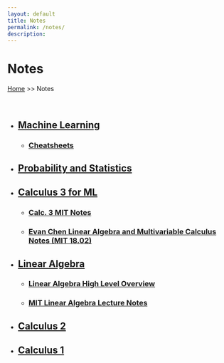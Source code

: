 ```yaml
---
layout: default
title: Notes
permalink: /notes/
description:
---
```


# Notes

[Home](../) >> Notes

<br>

<ul>
    <li><H2><a href="#">Machine Learning</a></H2></li>
        <ul>
            <li><H3><a href="https://stanford.edu/~shervine/teaching/cs-229/" target="_blank">Cheatsheets</a></H3></li>
        </ul>
    <li><H2><a href="#">Probability and Statistics</a></H2></li>
    <li><H2><a href="./calculus/calc3forML">Calculus 3 for ML</a></H2></li>
        <ul>
            <li><H3><a href="./Calc 3 MIT Notes.pdf" target="_blank">Calc. 3 MIT Notes</a></H3></li>
            <li><H3><a href="./LA & MC Notes Evan Chen.pdf" target="_blank">Evan Chen Linear Algebra and Multivariable Calculus Notes (MIT 18.02)</a></H3></li>
        </ul>
    <li><H2><a href="./linear_algebra/linear-algebra/">Linear Algebra</a></H2></li>
        <ul>
            <li><H3><a href="./Linear Algebra Overview.pdf" target="_blank">Linear Algebra High Level Overview</a></H3></li>
            <li><H3><a href="./Linear Algebra MIT Notes.pdf" target="_blank">MIT Linear Algebra Lecture Notes</a></H3></li>
        </ul>
    <li><H2><a href="./calculus/calc2notes">Calculus 2</a></H2></li>
    <li><H2><a href="./calculus/calc1notes">Calculus 1</a></H2></li>
</ul>

<br>
